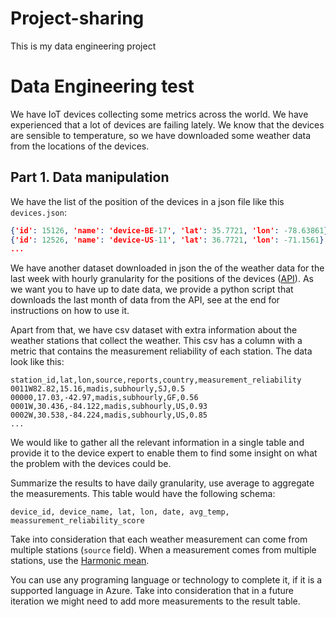 # Project-sharing
This is my data engineering project 

# Data Engineering test

We have IoT devices collecting some metrics across the world. We have experienced that a lot of devices are failing lately. We know that the devices are sensible to temperature, so we have downloaded some weather data from the locations of the devices.  

## Part 1. Data manipulation  

We have the list of the position of the devices in a json file like this `devices.json`:  

``` json
{'id': 15126, 'name': 'device-BE-17', 'lat': 35.7721, 'lon': -78.63861} 
{'id': 12526, 'name': 'device-US-11', 'lat': 36.7721, 'lon': -71.1561} 
... 
```

We have another dataset downloaded in json the of the weather data for the last week with hourly granularity for the positions of the devices ([API](https://www.weatherbit.io/api/swaggerui/weather-api-v2#!/Hourly32Historical32Weather32Data/get_history_hourly_lat_lat_lon_lon)). As we want you to have up to date data, we provide a python script that downloads the last month of data from the API, see at the end for instructions on how to use it.

Apart from that, we have csv dataset with extra information about the weather stations that collect the weather. This csv has a column with a metric that contains the measurement reliability of each station. The data look like this:  

```csv
station_id,lat,lon,source,reports,country,measurement_reliability 
0011W82.82,15.16,madis,subhourly,SJ,0.5 
00000,17.03,-42.97,madis,subhourly,GF,0.56 
0001W,30.436,-84.122,madis,subhourly,US,0.93 
0002W,30.538,-84.224,madis,subhourly,US,0.85 
... 
```

We would like to gather all the relevant information in a single table and provide it to the device expert to enable them to find some insight on what the problem with the devices could be.

Summarize the results to have daily granularity, use average to aggregate the measurements. This table would have the following schema:

```csv
device_id, device_name, lat, lon, date, avg_temp, meassurement_reliability_score
```

Take into consideration that each weather measurement can come from multiple stations (`source` field). When a measurement comes from multiple stations, use the [Harmonic mean](https://en.wikipedia.org/wiki/Harmonic_mean).

You can use any programing language or technology to complete it, if it is a supported language in Azure. Take into consideration that in a future iteration we might need to add more measurements to the result table.


